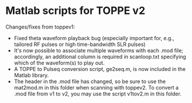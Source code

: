 # Matlab scripts for TOPPE v2

Changes/fixes from toppev1:

 * Fixed theta waveform playback bug (especially important for, e.g., tailored RF pulses or high time-bandwidth SLR pulses)
 * It's now possible to associate multiple waveforms with each .mod file; accordingly, an additional column is required in scanloop.txt specifying which of the waveform(s) to play out.
 * A TOPPE to Pulseq conversion script, ge2seq.m, is now included in the Matlab library.
 * The header in the .mod file has changed, so be sure to use the mat2mod.m in this folder when scanning with toppev2. To convert a .mod file from v1 to v2, you may use the script v1tov2.m in this folder.



